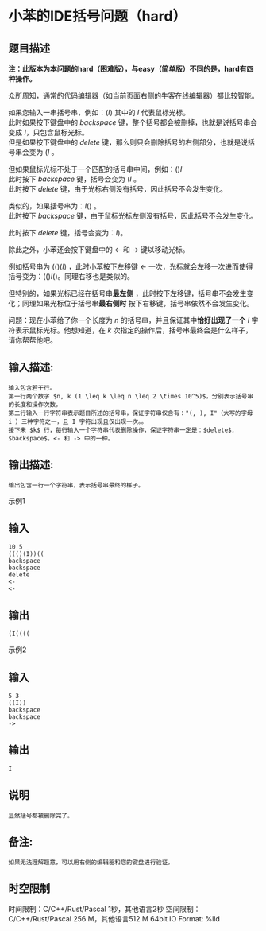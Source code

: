 # 小苯的IDE括号问题（hard）

## 题目描述

**注：此版本为本问题的hard（困难版），与easy（简单版）不同的是，hard有四种操作。**  


  


众所周知，通常的代码编辑器（如当前页面右侧的牛客在线编辑器）都比较智能。 

  
如果您输入一串括号串，例如：$(I)$ 其中的 $I$ 代表鼠标光标。  
此时如果按下键盘中的 $backspace$ 键，整个括号都会被删掉，也就是说括号串会变成 $I$，只包含鼠标光标。  
但是如果按下键盘中的 $delete$ 键，那么则只会删除括号的右侧部分，也就是说括号串会变为 $(I$ 。  
  
但如果鼠标光标不处于一个匹配的括号串中间，例如：$()I$   
此时按下 $backspace$ 键，括号会变为 $(I$ 。  
此时按下 $delete$ 键，由于光标右侧没有括号，因此括号不会发生变化。  
  
类似的，如果括号串为：$I()$ 。  
此时按下 $backspace$ 键，由于鼠标光标左侧没有括号，因此括号不会发生变化。  


此时按下 $delete$ 键，括号会变为：$I)$。 

  


除此之外，小苯还会按下键盘中的 $\leftarrow$ 和 $\rightarrow$ 键以移动光标。 

例如括号串为 $(()(I)$ ，此时小苯按下左移键 $\leftarrow$ 一次，光标就会左移一次进而使得括号变为：$(()I()$。同理右移也是类似的。 

但特别的，如果光标已经在括号串**最左侧** ，此时按下左移键，括号串不会发生变化；同理如果光标位于括号串**最右侧时** 按下右移键，括号串依然不会发生变化。 

  


问题：现在小苯给了你一个长度为 $n$ 的括号串，并且保证其中**恰好出现了一个** $I$ 字符表示鼠标光标。他想知道，在 $k$ 次指定的操作后，括号串最终会是什么样子，请你帮帮他吧。 

## 输入描述:
    
    
    输入包含若干行。  
    第一行两个数字 $n, k (1 \leq k \leq n \leq 2 \times 10^5)$，分别表示括号串的长度和操作次数。  
    第二行输入一行字符串表示题目所述的括号串，保证字符串仅含有："(, ), I"（大写的字母 i ）三种字符之一，且 I 字符出现且仅出现一次。。  
    接下来 $k$ 行，每行输入一个字符串代表删除操作，保证字符串一定是：$delete$，$backspace$，<- 和 -> 中的一种。

## 输出描述:
    
    
    输出包含一行一个字符串，表示括号串最终的样子。

示例1 

## 输入
    
    
    10 5
    ((()(I))((
    backspace
    backspace
    delete
    <-
    <-

## 输出
    
    
    (I((((

示例2 

## 输入
    
    
    5 3
    ((I))
    backspace
    backspace
    ->

## 输出
    
    
    I

## 说明
    
    
    显然括号都被删除完了。

## 备注:
    
    
    如果无法理解题意，可以用右侧的编辑器和您的键盘进行验证。


## 时空限制

时间限制：C/C++/Rust/Pascal 1秒，其他语言2秒
空间限制：C/C++/Rust/Pascal 256 M，其他语言512 M
64bit IO Format: %lld